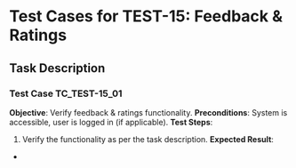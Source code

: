 # Test Cases for TEST-15: Feedback & Ratings

## Task Description


### Test Case TC_TEST-15_01
**Objective**: Verify feedback & ratings functionality.
**Preconditions**: System is accessible, user is logged in (if applicable).
**Test Steps**:
1. Verify the functionality as per the task description.
**Expected Result**:
- 

